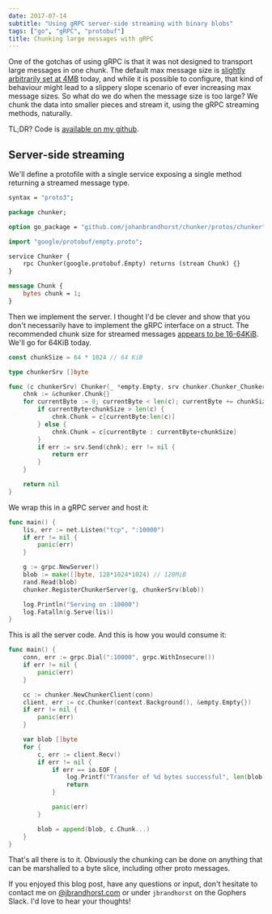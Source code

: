 ```yaml
---
date: 2017-07-14
subtitle: "Using gRPC server-side streaming with binary blobs"
tags: ["go", "gRPC", "protobuf"]
title: Chunking large messages with gRPC
---
```


One of the gotchas of using gRPC is that it was not designed to transport
large messages in one chunk. The default max message size is [slightly arbitrarily
set at 4MB](https://github.com/grpc/grpc-java/issues/1676#issuecomment-229809402)
today, and while it is possible to configure, that kind of behaviour might lead
to a slippery slope scenario of ever increasing max message sizes. So what do we
do when the message size is too large? We chunk the data into smaller pieces and
stream it, using the gRPC streaming methods, naturally.

TL;DR? Code is [available on my github](https://github.com/johanbrandhorst/chunker).

## Server-side streaming

We'll define a protofile with a single service exposing a single method returning
a streamed message type.

```protobuf
syntax = "proto3";

package chunker;

option go_package = "github.com/johanbrandhorst/chunker/protos/chunker";

import "google/protobuf/empty.proto";

service Chunker {
    rpc Chunker(google.protobuf.Empty) returns (stream Chunk) {}
}

message Chunk {
    bytes chunk = 1;
}
```

Then we implement the server. I thought I'd be clever and show that you don't
necessarily have to implement the gRPC interface on a struct.
The recommended chunk size for streamed messages
[appears to be 16-64KiB](https://github.com/grpc/grpc.github.io/issues/371).
We'll go for 64KiB today.

```go
const chunkSize = 64 * 1024 // 64 KiB

type chunkerSrv []byte

func (c chunkerSrv) Chunker(_ *empty.Empty, srv chunker.Chunker_ChunkerServer) error {
	chnk := &chunker.Chunk{}
	for currentByte := 0; currentByte < len(c); currentByte += chunkSize {
		if currentByte+chunkSize > len(c) {
			chnk.Chunk = c[currentByte:len(c)]
		} else {
			chnk.Chunk = c[currentByte : currentByte+chunkSize]
		}
		if err := srv.Send(chnk); err != nil {
			return err
		}
	}

	return nil
}
```

We wrap this in a gRPC server and host it:

```go
func main() {
	lis, err := net.Listen("tcp", ":10000")
	if err != nil {
		panic(err)
	}

	g := grpc.NewServer()
	blob := make([]byte, 128*1024*1024) // 128MiB
	rand.Read(blob)
	chunker.RegisterChunkerServer(g, chunkerSrv(blob))

	log.Println("Serving on :10000")
	log.Fatalln(g.Serve(lis))
}
```

This is all the server code. And this is how you would consume it:

```go
func main() {
	conn, err := grpc.Dial(":10000", grpc.WithInsecure())
	if err != nil {
		panic(err)
	}

	cc := chunker.NewChunkerClient(conn)
	client, err := cc.Chunker(context.Background(), &empty.Empty{})
	if err != nil {
		panic(err)
	}

	var blob []byte
	for {
		c, err := client.Recv()
		if err != nil {
			if err == io.EOF {
				log.Printf("Transfer of %d bytes successful", len(blob))
				return
			}

			panic(err)
		}

		blob = append(blob, c.Chunk...)
	}
}
```

That's all there is to it. Obviously the chunking can be done on anything
that can be marshalled to a byte slice, including other proto messages.

If you enjoyed this blog post, have any questions or input,
don't hesitate to contact me on
[@jbrandhorst.com](https://bsky.app/profile/jbrandhorst.com) or
under `jbrandhorst` on the Gophers Slack. I'd love to hear
your thoughts!
